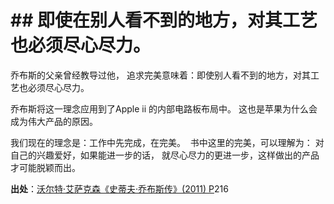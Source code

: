 # \## 即使在别人看不到的地方，对其工艺也必须尽心尽力。

乔布斯的父亲曾经教导过他， 追求完美意味着：即使别人看不到的地方，对其工艺也必须尽心尽力。

乔布斯将这一理念应用到了Apple ii 的内部电路板布局中。 这也是苹果为什么会成为伟大产品的原因。

我们现在的理念是：工作中先完成，在完美。  书中这里的完美，可以理解为： 对自己的兴趣爱好，如果能进一步的话， 就尽心尽力的更进一步，这样做出的产品才可能脱颖而出。  

**出处**：[沃尔特·艾萨克森《史蒂夫·乔布斯传》(2011) P](zotero://select/library/items/4XKTFLDT)216
